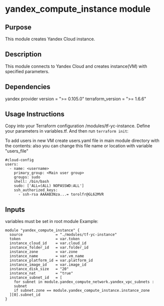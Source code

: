 # yandex_compute_instance module

## Purpose

This module creates Yandex Cloud instance.

## Description

This module connects to Yandex Cloud and creates instance(VM) with specified parameters.

## Dependencies

yandex provider version = ">= 0.105.0"
terraform_version = ">= 1.6.6"

## Usage Instructions

Copy into your Terraform configuration /modules/tf-yc-instance. Define your parameters in variables.tf.
And then run `terraform init`:

To add users in new VM create users.yaml file in main module directory with the contents:
also you can change this file name or location with variable "users_file"
```
#cloud-config
users:
  - name: <username>
    primary_group: <Main user group>
    groups: sudo
    shell: /bin/bash
    sudo: ['ALL=(ALL) NOPASSWD:ALL']
    ssh_authorized_keys:
      - ssh-rsa AAAAB3Nza...= torolfr@GL62MVR
```
## Inputs

variables must be set in root module
Example:
```
module "yandex_compute_instance" {
  source               = "./modules/tf-yc-instance"
  token                = var.token
  instance_cloud_id    = var.cloud_id
  instance_folder_id   = var.folder_id
  instance_zone        = var.zone
  instance_name        = var.vm_name
  instance_platform_id = var.platform_id
  instance_image_id    = var.image_id
  instance_disk_size   = "20"
  instance_nat         = "true"
  instance_subnet_id   = [
    for subnet in module.yandex_compute_network.yandex_vpc_subnets :
    subnet
    if subnet.zone == module.yandex_compute_instance.instance_zone
  ][0].subnet_id
}
```